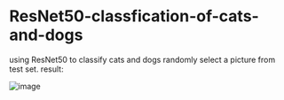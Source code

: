 # ResNet50-classfication-of-cats-and-dogs
using ResNet50 to classify cats and dogs
randomly select a picture from test set.
result:

![image](https://user-images.githubusercontent.com/56348828/117415125-87758a00-af4a-11eb-9ce3-f107e70478d6.png)
